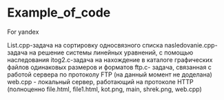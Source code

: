 # Example_of_code
For yandex

List.cpp-задача на сортировку односвязного списка 
nasledovanie.cpp-задача на решение системы линейных уравнений, с помощью наследования
itog2.c-задача на нахождение в каталоге графических файлов одинаковых размеров и форматов
ftp.c- задача, связанная с работой сервера по протоколу FTP (на данный момент не доделана)
web.cpp - локальный сервер, работающий на протоколе HTTP (полноценно file.html, file1.html, kot.png, main, shrek.png, web.cpp)
